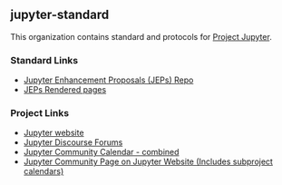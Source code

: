 ## jupyter-standard

<!--

**Here are some ideas to get you started:**

🙋‍♀️ A short introduction - what is your organization all about?
🌈 Contribution guidelines - how can the community get involved?
👩‍💻 Useful resources - where can the community find your docs? Is there anything else the community should know?
🍿 Fun facts - what does your team eat for breakfast?
🧙 Remember, you can do mighty things with the power of [Markdown](https://docs.github.com/github/writing-on-github/getting-started-with-writing-and-formatting-on-github/basic-writing-and-formatting-syntax)
-->
This organization contains standard and protocols for [Project Jupyter](https://jupyter.org).

### Standard Links
- [Jupyter Enhancement Proposals (JEPs) Repo](https://github.com/jupyter/enhancement-proposals)
- [JEPs Rendered pages](https://jupyter.org/enhancement-proposals/README.html)

### Project Links

- [Jupyter website](https://jupyter.org)
- [Jupyter Discourse Forums](https://discourse.jupyter.org)
- [Jupyter Community Calendar - combined](https://discourse.jupyter.org/t/jupyter-community-calendar/2485)
- [Jupyter Community Page on Jupyter Website (Includes subproject calendars)](https://docs.jupyter.org/en/latest/community/content-community.html)
